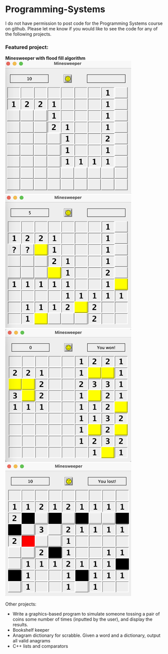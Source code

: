 # Programming-Systems

I do not have permission to post code for the Programming Systems course on github. Please let me know if you would like to see the code for any of the following projects. 
<br>

### Featured project: 
<b> Minesweeper with flood fill algorithm </b> <br>
  <img src="https://github.com/spesavento/Programming-Systems/blob/main/prog2.png" width="399" height="421">
 <img src="https://github.com/spesavento/Programming-Systems/blob/main/prog1.png" width="399" height="421">
 <img src="https://github.com/spesavento/Programming-Systems/blob/main/game_won.png" width="399" height="421">
  <img src="https://github.com/spesavento/Programming-Systems/blob/main/game_lost.png" width="399" height="421">
  
Other projects: 
- Write a graphics-based program to simulate someone tossing a pair of coins some number of times (inputted by the user), and display the results. <br>
- Bookshelf keeper
- Anagram dictionary for scrabble. Given a word and a dictionary, output all valid anagrams 
- C++ lists and comparators
